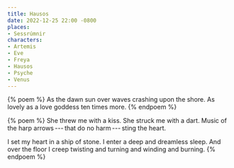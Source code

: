 ```yaml
---
title: Hausos
date: 2022-12-25 22:00 -0800
places:
- Sessrúmnir
characters:
- Artemis
- Eve
- Freya
- Hausos
- Psyche
- Venus
---
```

{% poem %}
As the dawn sun over waves
crashing upon the shore.
As lovely as a love goddess
ten times more.
{% endpoem %}

{% poem %}
She threw me with a kiss.
She struck me with a dart.
Music of the harp
arrows&#x2009;---&#x2009;that do no harm&#x2009;---&#x2009;sting the heart.

I set my heart in a ship of stone.
I enter a deep and dreamless sleep.
And over the floor I creep
twisting and turning and winding and burning.
{% endpoem %}
